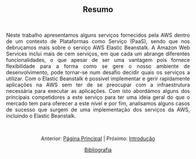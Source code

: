 <h2 align="center"> Resumo </h2> 
<br>

<div align="justify">
<p>Neste trabalho apresentamos alguns serviços fornecidos pela AWS dentro de um contexto de Plataformas como Serviço (PaaS), sendo que nos debruçamos mais sobre o serviço AWS Elastic Beanstalk. A Amazon Web Services inclui mais de cem serviços, em que cada um abrange diferentes funcionalidades, o que apesar de ser uma vantagem pois fornece flexibilidade para a forma como se gere o nosso ambiente de desenvolvimento, pode tornar-se num desafio decidir quais os serviços a utilizar. Com o Elastic Beanstalk é possível implementar e gerir rapidamente aplicações na AWS sem ter de se preocupar com a infraestrutura necessária para executar as aplicações. Com isto abordámos alguns dos principais competidores a este serviço para ter uma ideia geral do que o mercado tem para oferecer a este nível e por fim, analisamos alguns casos de sucesso que surgem de uma implementação dos serviços da AWS, incluindo o Elastic Beanstalk.</p> 
</div>
<br>
<div align="center">
<p>Anterior: <a href="https://github.com/MrBen777/Trabalho_PaaS_Grupo_4/blob/main/README.md">Página Principal<a> | Próximo: <a href="https://github.com/MrBen777/Trabalho_PaaS_Grupo_4/blob/main/Componentes/Introdução.md">Introdução</a></p>
<p><a href="https://github.com/MrBen777/Trabalho_PaaS_Grupo_4/blob/main/Componentes/Bibliografia.md">Bibliografia<a></p>
</div>
